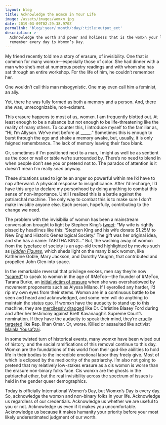 ```yaml
---
layout: blog
title: Acknowledge the Womxn in Your Life
image: /assets/images/womxn.jpg
date: 2019-03-09T02:29:38.970Z
permalink: 'blog/:year/:month/:day/:title:output_ext'
description: >-
  Acknowledge the worth and power and holiness that is the womxn your life, and
  remember every day is Womxn’s Day.
---
```

My friend recently told me a story of erasure, of invisibility. One that is common for many womxn—especially those of color. She had dinner with a man who she’s met at numerous poetry readings and with whom she has sat through an entire workshop. For the life of him, he couldn’t remember her. 

One wouldn’t call this man misogynistic. One may even call him a feminist, an ally. 

Yet, there he was fully formed as both a memory and a person. And, there she was, unrecognizable, non-existent. 

This erasure happens to most of us, womxn. I am frequently blotted out. At least enough to be a nuisance but not enough to be life-threatening like the reality of many others. To counter this, I introduce myself to the familiar as, “Hi, I’m Allyson. We’ve met before at \_\_\_\__.” Sometimes this is enough to burst through the ego and shake a memory awake, but, usually, it is only feigned remembrance. The lack of memory leaving their face blank.  

Or, sometimes if I’m positioned next to a man, I might as well be as sentient as the door or wall or table we’re surrounded by. There’s no need to blend in when people don’t see you or pretend not to. The paradox of attention is it doesn’t mean I’m really _seen_ anyway. 

These situations used to ignite an anger so powerful within me I’d have to nap afterward. A physical response to insignificance. After I’d recharge, I’d have this urge to declare my personhood by doing anything to combat this sense of non-importance. Until I realized this is a battle against the patriarchal machine. The only way to combat this is to make sure I don’t make invisible anyone else. Each person, hopefully, contributing to the change we need.

The problem with the invisibilia of womxn has been a mainstream conversation brought to light by Stephen King’s [tweet](<https://twitter.com/StephenKing/status/1101115032308461568?ref_src=twsrc%5Etfw%7Ctwcamp%5Etweetembed%7Ctwterm%5E1101115032308461568&ref_url=https%3A%2F%2Fwww.goodmorningamerica.com%2Fculture%2Fstory%2Ftabitha-king-calling-calls-stephen-kings-wife-61409581 >): “My wife is rightly pissed by headlines like this: ‘Stephen King and his wife donate $1.25M to New England Historic Genealogical Society.’ The gift was her original idea, and she has a name: TABITHA KING...” But, the washing away of womxn from the typeface of society is an age-old trend highlighted by movies such as [_Hidden Figures_](<https://en.wikipedia.org/wiki/Hidden_Figures >), which sheds light on the many black womxn, like Katherine Goble, Mary Jackson, and Dorothy Vaughn, that contributed and propelled John Glen into space. 

In the remarkable reversal that privilege evokes, men say they’re now [“scared”](<https://www.theguardian.com/commentisfree/2017/dec/12/me-too-american-men-scared-women-criminalize-fear >) to speak to womxn in the age of #MeToo—the founder of #MeToo, Tarana Burke, an [initial victim of erasure](<https://www.bostonglobe.com/lifestyle/2017/10/17/alyssa-milano-credits-activist-tarana-burke-with-founding-metoo-movement-years-ago/o2Jv29v6ljObkKPTPB9KGP/story.html >) when she was overshadowed by movement proponents such as Alyssa Milano. If I eyerolled any harder, I’d rip my own eyes from their stems. Womxn are in a continuous battle to be seen and heard and acknowledged, and some men will do anything to maintain the status quo. If womxn have the audacity to stand up to this machine, they are [mercilessly dragged](<https://www.thecut.com/2018/11/christine-blasey-ford-threats-gofundme.html >) like Dr. Christine Blasey Ford during and after her testimony against Brett Kavanaugh’s Supreme Court’s nomination. If they have the audacity to speak their mind, they’re [cruelly targeted](<https://www.washingtonpost.com/politics/2019/03/02/poster-linking-rep-ilhan-omar-sparks-outrage-injuries-wva-state-capitol/?noredirect=on&utm_term=.9bb0644c4aee >) like Rep. Ilhan Omar. Or, worse. Killed or assaulted like activist [Malala Yousafzai](<https://en.wikipedia.org/wiki/Malala_Yousafzai >).

In some twisted turn of historical events, many womxn have been wiped out of history, and the social ramifications of this removal continue to this day. Womxn are the foundations of this world from their god-like abilities to hold life in their bodies to the incredible emotional labor they freely give. Most of which is eclipsed by the mediocrity of the patriarchy. I’m also not going to pretend that my relatively low-stakes erasure as a cis womxn is worse than the erasure non-binary folks face. Cis womxn are the ghosts in the patriarchal ether, but the real invisibility across the spectrum of issues is held in the gender queer demographics. 

Today is officially International Women’s Day, but Womxn’s Day is every day. So, acknowledge the womxn and non-binary folks in your life. Acknowledge us regardless of our credentials. Acknowledge us whether we are useful to you or not. Acknowledge us even if it makes you uncomfortable. Acknowledge us because it makes humanity your priority before your most likely underestimated judgment of our worth.
